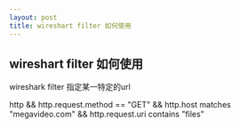 ```yaml
---
layout: post
title: wireshart filter 如何使用
---
```


## wireshart filter 如何使用

wireshark filter 指定某一特定的url

http && http.request.method == "GET" && http.host matches "megavideo.com" && http.request.uri contains "files"
